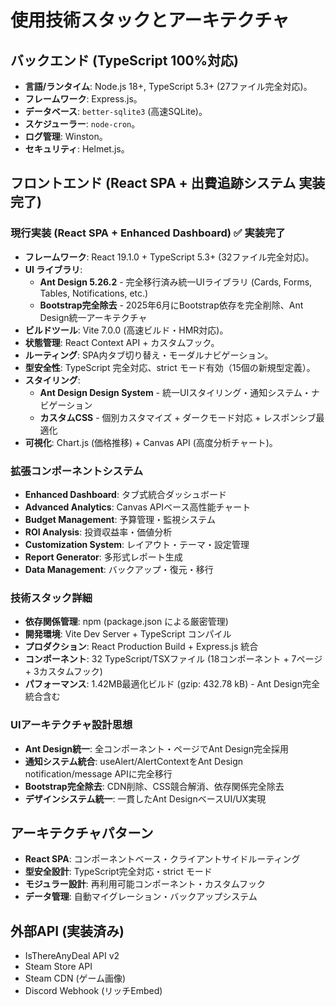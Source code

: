 # 使用技術スタックとアーキテクチャ

## バックエンド (TypeScript 100%対応)

* **言語/ランタイム**: Node.js 18+, TypeScript 5.3+ (27ファイル完全対応)。
* **フレームワーク**: Express.js。
* **データベース**: `better-sqlite3` (高速SQLite)。
* **スケジューラー**: `node-cron`。
* **ログ管理**: Winston。
* **セキュリティ**: Helmet.js。

## フロントエンド (React SPA + 出費追跡システム 実装完了)

### 現行実装 (React SPA + Enhanced Dashboard) ✅ 実装完了
* **フレームワーク**: React 19.1.0 + TypeScript 5.3+ (32ファイル完全対応)。
* **UI ライブラリ**: 
  - **Ant Design 5.26.2** - 完全移行済み統一UIライブラリ (Cards, Forms, Tables, Notifications, etc.)
  - **Bootstrap完全除去** - 2025年6月にBootstrap依存を完全削除、Ant Design統一アーキテクチャ
* **ビルドツール**: Vite 7.0.0 (高速ビルド・HMR対応)。
* **状態管理**: React Context API + カスタムフック。
* **ルーティング**: SPA内タブ切り替え・モーダルナビゲーション。
* **型安全性**: TypeScript 完全対応、strict モード有効（15個の新規型定義）。
* **スタイリング**: 
  - **Ant Design Design System** - 統一UIスタイリング・通知システム・ナビゲーション
  - **カスタムCSS** - 個別カスタマイズ + ダークモード対応 + レスポンシブ最適化
* **可視化**: Chart.js (価格推移) + Canvas API (高度分析チャート)。

### 拡張コンポーネントシステム
* **Enhanced Dashboard**: タブ式統合ダッシュボード
* **Advanced Analytics**: Canvas APIベース高性能チャート
* **Budget Management**: 予算管理・監視システム
* **ROI Analysis**: 投資収益率・価値分析
* **Customization System**: レイアウト・テーマ・設定管理
* **Report Generator**: 多形式レポート生成
* **Data Management**: バックアップ・復元・移行

### 技術スタック詳細
* **依存関係管理**: npm (package.json による厳密管理)
* **開発環境**: Vite Dev Server + TypeScript コンパイル
* **プロダクション**: React Production Build + Express.js 統合
* **コンポーネント**: 32 TypeScript/TSXファイル (18コンポーネント + 7ページ + 3カスタムフック)
* **パフォーマンス**: 1.42MB最適化ビルド (gzip: 432.78 kB) - Ant Design完全統合含む

### UIアーキテクチャ設計思想
* **Ant Design統一**: 全コンポーネント・ページでAnt Design完全採用
* **通知システム統合**: useAlert/AlertContextをAnt Design notification/message APIに完全移行
* **Bootstrap完全除去**: CDN削除、CSS競合解消、依存関係完全除去
* **デザインシステム統一**: 一貫したAnt DesignベースUI/UX実現

## アーキテクチャパターン

* **React SPA**: コンポーネントベース・クライアントサイドルーティング
* **型安全設計**: TypeScript完全対応・strict モード
* **モジュラー設計**: 再利用可能コンポーネント・カスタムフック
* **データ管理**: 自動マイグレーション・バックアップシステム

## 外部API (実装済み)

* IsThereAnyDeal API v2
* Steam Store API
* Steam CDN (ゲーム画像)
* Discord Webhook (リッチEmbed)